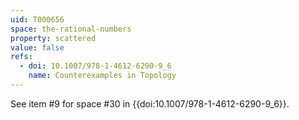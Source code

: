```yaml
---
uid: T000656
space: the-rational-numbers
property: scattered
value: false
refs:
  - doi: 10.1007/978-1-4612-6290-9_6
    name: Counterexamples in Topology
---
```

See item #9 for space #30 in {{doi:10.1007/978-1-4612-6290-9_6}}.
